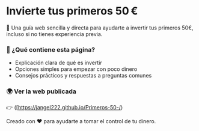 # Invierte tus primeros 50 €

💸 Una guía web sencilla y directa para ayudarte a invertir tus primeros 50€, incluso si no tienes experiencia previa.

### 🚀 ¿Qué contiene esta página?
- Explicación clara de qué es invertir
- Opciones simples para empezar con poco dinero
- Consejos prácticos y respuestas a preguntas comunes

### 🌍 Ver la web publicada
👉 ([https://jangel222.github.io/Primeros-50-/)



Creado con ❤️ para ayudarte a tomar el control de tu dinero.

